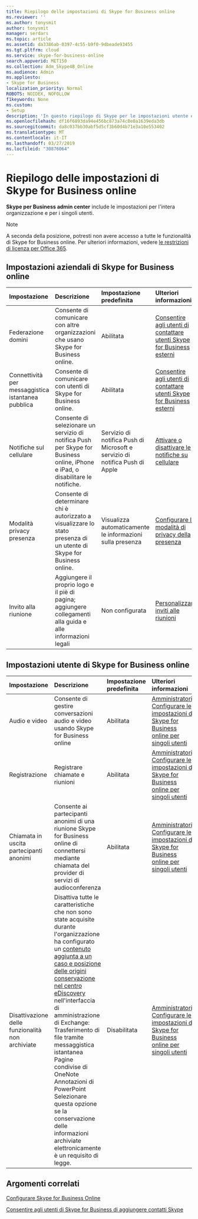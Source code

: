 ```yaml
---
title: Riepilogo delle impostazioni di Skype for Business online
ms.reviewer: ''
ms.author: tonysmit
author: tonysmit
manager: serdars
ms.topic: article
ms.assetid: da3386ab-0397-4c55-b9f0-9dbeade93455
ms.tgt.pltfrm: cloud
ms.service: skype-for-business-online
search.appverid: MET150
ms.collection: Adm_Skype4B_Online
ms.audience: Admin
ms.appliesto:
- Skype for Business
localization_priority: Normal
ROBOTS: NOIDEX, NOFOLLOW
f1keywords: None
ms.custom:
- Setup
description: 'In questo riepilogo di Skype per le impostazioni utente e organizzazione Business consentono di ulteriori informazioni sulla connettività per messaggistica immediata pubblica, gli inviti alle riunioni, la registrazione delle chiamate e le riunioni e altro ancora.  '
ms.openlocfilehash: df16f6893da94e456bc873a74c8e0a1639eda3db
ms.sourcegitcommit: da8c037bb30abf5d5cf3b60d4b71e3a10e553402
ms.translationtype: MT
ms.contentlocale: it-IT
ms.lasthandoff: 03/27/2019
ms.locfileid: "30876064"
---
```

# <a name="skype-for-business-online-settings-summary"></a>Riepilogo delle impostazioni di Skype for Business online

**Skype per Business admin center** include le impostazioni per l'intera organizzazione e per i singoli utenti. 
  
> [!NOTE]
>  A seconda della posizione, potresti non avere accesso a tutte le funzionalità di Skype for Business online. Per ulteriori informazioni, vedere [le restrizioni di licenza per Office 365](https://go.microsoft.com/fwlink/?LinkId=529483). 
  
## <a name="skype-for-business-online-organization-settings"></a>Impostazioni aziendali di Skype for Business online
<a name="__top"> </a>

|**Impostazione**|**Descrizione**|**Impostazione predefinita**|**Ulteriori informazioni**|
|:-----|:-----|:-----|:-----|
|Federazione domini  <br/> |Consente di comunicare con altre organizzazioni che usano Skype for Business online.  <br/> |Abilitata  <br/> |[Consentire agli utenti di contattare utenti Skype for Business esterni](allow-users-to-contact-external-skype-for-business-users.md) <br/> |
|Connettività per messaggistica istantanea pubblica  <br/> |Consente di comunicare con utenti di Skype for Business online.  <br/> |Abilitata  <br/> |[Consentire agli utenti di contattare utenti Skype for Business esterni](allow-users-to-contact-external-skype-for-business-users.md) <br/> |
|Notifiche sul cellulare  <br/> |Consente di selezionare un servizio di notifica Push per Skype for Business online, iPhone e iPad, o disabilitare le notifiche.  <br/> |Servizio di notifica Push di Microsoft e servizio di notifica Push di Apple  <br/> |[Attivare o disattivare le notifiche su cellulare](turn-on-or-off-mobile-phone-notifications.md) <br/> |
|Modalità privacy presenza  <br/> |Consente di determinare chi è autorizzato a visualizzare lo stato presenza di un utente di Skype for Business online.  <br/> |Visualizza automaticamente le informazioni sulla presenza  <br/> |[Configurare la modalità di privacy della presenza](configure-presence-privacy-mode.md) <br/> |
|Invito alla riunione  <br/> |Aggiungere il proprio logo e il piè di pagina; aggiungere collegamenti alla guida e alle informazioni legali  <br/> |Non configurata  <br/> |[Personalizzare inviti alle riunioni](customize-meeting-invitations.md) <br/> |
   
## <a name="skype-for-business-online-user-settings"></a>Impostazioni utente di Skype for Business online
<a name="__toc314837470"> </a>

|**Impostazione**|**Descrizione**|**Impostazione predefinita**|**Ulteriori informazioni**|
|:-----|:-----|:-----|:-----|
|Audio e video  <br/> |Consente di gestire conversazioni audio e video usando Skype for Business online  <br/> |Abilitata  <br/> |[Amministratori: Configurare le impostazioni di Skype for Business online per singoli utenti](configure-skype-for-business-settings-for-individual-users.md) <br/> |
|Registrazione  <br/> |Registrare chiamate e riunioni  <br/> |Abilitata  <br/> |[Amministratori: Configurare le impostazioni di Skype for Business online per singoli utenti](configure-skype-for-business-settings-for-individual-users.md) <br/> |
|Chiamata in uscita partecipanti anonimi  <br/> |Consente ai partecipanti anonimi di una riunione Skype for Business online di connettersi mediante chiamata del provider di servizi di audioconferenza  <br/> |Abilitata  <br/> |[Amministratori: Configurare le impostazioni di Skype for Business online per singoli utenti](configure-skype-for-business-settings-for-individual-users.md) <br/> |
|Disattivazione delle funzionalità non archiviate  <br/> | Disattiva tutte le caratteristiche che non sono state acquisite durante l'organizzazione ha configurato un [contenuto aggiunta a un caso e posizione delle origini conservazione nel centro eDiscovery](https://go.microsoft.com/fwlink/?LinkId=529482) nell'interfaccia di amministrazione di Exchange: <br/>  Trasferimento di file tramite messaggistica istantanea <br/>  Pagine condivise di OneNote <br/>  Annotazioni di PowerPoint <br/>  Selezionare questa opzione se la conservazione delle informazioni archiviate elettronicamente è un requisito di legge. <br/> |Disabilitata  <br/> |[Amministratori: Configurare le impostazioni di Skype for Business online per singoli utenti](configure-skype-for-business-settings-for-individual-users.md) <br/> |
   
## <a name="related-topics"></a>Argomenti correlati
[Configurare Skype for Business Online](set-up-skype-for-business-online.md)

[Consentire agli utenti di Skype for Business di aggiungere contatti Skype](let-skype-for-business-users-add-skype-contacts.md)

  
 
